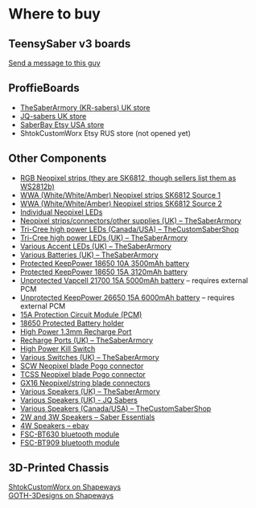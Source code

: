 # Where to buy

## TeensySaber v3 boards
[Send a message to this guy](https://www.facebook.com/boikonur)

## ProffieBoards
- [TheSaberArmory (KR-sabers) UK store](https://thesaberarmory.com/product/proffieboard-v1-5-open-source-sound-board-16gb-micro-sd/)
- [JQ-sabers UK store](https://www.jqsabers.com/product/proffie-sound-board/)
- [SaberBay Etsy USA store](https://www.etsy.com/listing/645599612/proffieboard-v15-open-source-sound-board?ref=shop_home_active_1&pro=1)
- ShtokCustomWorx Etsy RUS store (not opened yet)

## Other Components
- [RGB Neopixel strips (they are SK6812, though sellers list them as WS2812b)](https://ru.aliexpress.com/item/1m-4m-5m-WS2812B-Smart-led-pixel-strip-Black-White-PCB-30-60-144-leds-m/2036819167.html?tt=sns_none&aff_platform=default&cpt=1543261452335&sk=c7fwDOtU&aff_trace_key=c155c5d566d844fe886d25f5e2a6f311-1543261452335-02267-c7fwDOtU&terminal_id=503ec48a02b24715a34a61d51405f00d)
- [WWA (White/White/Amber) Neopixel strips SK6812 Source 1](https://www.aliexpress.com/item/4-Color-in-1-SMD-Addressable-SK6812-RGBW-led-strip-WWA-1m-5m-Waterproof-30-60/32680022438.html?tt=sns_none&aff_platform=default&cpt=1544096314495&sk=c9owosga&aff_trace_key=9f69ab32f03b406eb229a318482852ad-1544096314495-03092-c9owosga&terminal_id=503ec48a02b24715a34a61d51405f00d)
- [WWA (White/White/Amber) Neopixel strips SK6812 Source 2](https://www.aliexpress.com/item/1m-5m-SK6812-similar-ws2812b-RGBW-4-Color-in-1-30-60-144-leds-pixles-m/32669063986.html?tt=sns_none&aff_platform=default&cpt=1544096316993&sk=bUmgag9k&aff_trace_key=656b7e2ddd4d442dbb8c5746c8f05c06-1544096316993-08209-bUmgag9k&terminal_id=503ec48a02b24715a34a61d51405f00d)
- [Individual Neopixel LEDs](https://www.aliexpress.com/store/product/50x-WS2811-IC-Built-in-WS2812B-ws2812-2812-LED-chips-With-Heatsink-10mm-3mm-5050-SMD/1051119_1849928878.html?spm=2114.12010612.8148356.11.1c3e653a2buTs6)
- [Neopixel strips/connectors/other supplies (UK) – TheSaberArmory](https://thesaberarmory.com/product-category/components/neopixelsled-strips/)
- [Tri-Cree high power LEDs (Canada/USA) – TheCustomSaberShop](https://www.thecustomsabershop.com/Tri-Cree-XP-E2-C138.aspx)
- [Tri-Cree high power LEDs (UK) – TheSaberArmory](https://thesaberarmory.com/product/tri-cree-xpe-2-red-green-royal-blue-rgrb-lightsaber-led-with-lens/)
- [Various Accent LEDs (UK) – TheSaberArmory](https://thesaberarmory.com/product-category/components/leds/)
- [Various Batteries (UK) – TheSaberArmory](https://thesaberarmory.com/product-category/components/batteries/)
- [Protected KeepPower 18650 10A 3500mAh battery](https://www.illumn.com/18650-keeppower-3500mah-sanyo-ncr18650ga-protected-button-top.html)
- [Protected KeepPower 18650 15A 3120mAh battery](https://www.illumn.com/18650-keeppower-3120mah-sony-us18650vtc6-protected-high-discharge-button-top-p1831r-r-series.html)
- [Unprotected Vapcell 21700 15A 5000mAh battery](https://www.illumn.com/21700-vapcell-inr21700-5000mah-high-discharge-recessed-top.html) – requires external PCM 
- [Unprotected KeepPower 26650 15A 6000mAh battery](https://www.hkequipment.net/product-p/kpimr2660x2.htm) – requires external PCM 
- [15A Protection Circuit Module (PCM)](https://ru.aliexpress.com/item/WAVGAT-1S-15A-li-ion-BMS-PCM-battery-protection-board-pcm-for-18650-lithium-ion-li/32821938144.html?spm=2114.search0104.3.22.131f1c86LS2KXr&fbclid=IwAR20bFqRKGfPD9xKiOIcfZDx-YPOLtgIqhOELBHaahwtrgjGexTPWpPR6Hk&ws_ab_test=searchweb0_0%2Csearchweb201602_2_10152_10151_10065_10344_10068_5722815_10342_10343_10340_5722915_10341_10543_5722615_10696_10084_10083_10618_10307_10301_5722715_10059_100031_10103_10624_10623_10622_5722515_10621_10620%2Csearchweb201603_25%2CppcSwitch_7&algo_pvid=8826b042-20cf-42e8-9d3c-142562251c48&priceBeautifyAB=0&algo_expid=8826b042-20cf-42e8-9d3c-142562251c48-2)
- [18650 Protected Battery holder](https://www.digikey.com/products/en?keywords=Keystone%201042P)
- [High Power 1.3mm Recharge Port](https://eu.mouser.com/ProductDetail/CUI/PJ-075DH-SMT-TR?qs=%2fha2pyFaduiNoVlrpwlqJz3G8v2MHv2ykFK5ln49R5S1issbQUk2Bg%3d%3d)
- [Recharge Ports (UK) – TheSaberArmory](https://thesaberarmory.com/product-category/components/ports/)
- [High Power Kill Switch](https://www.digikey.com/products/en?keywords=611-TS01CQE%20)
- [Various Switches (UK) – TheSaberArmory](https://thesaberarmory.com/product-category/components/switches/page/2/)
- [SCW Neopixel blade Pogo connector](https://www.facebook.com/ShtokCustomWorx/)
- [TCSS Neopixel blade Pogo connector](https://www.thecustomsabershop.com/Pre-Soldered-NeoPixel-PCB-connector-and-11-pin-set-P1416.aspx)
- [GX16 Neopixel/string blade connectors](https://www.ebay.com/itm/GX16-Aviation-Plug-Male-Female-Wire-Panel-Metal-Connector-2-3-4-5-6-8-9-Pin-16mm/382191101904)
- [Various Speakers (UK) – TheSaberArmory](https://thesaberarmory.com/product-category/components/speakers/)
- [Various Speakers (UK) - JQ Sabers](https://www.jqsabers.com/product-category/parts/sound-controllers/sounds/page/2/)
- [Various Speakers (Canada/USA) – TheCustomSaberShop](https://www.thecustomsabershop.com/Speakers-C154.aspx)
- [2W and 3W Speakers – Saber Essentials](https://www.facebook.com/SelfPaidServant/)
- [4W Speakers – ebay](https://www.ebay.com/itm/2pcs-1-inch-4Ohm-4W-full-range-speaker-On-stage-Crystal-Bluetooth-For-HARMAN-JBL/162707444394)
- [FSC-BT630 bluetooth module](https://www.alibaba.com/product-detail/Small-size-Nordic-nRF-52832-with_60705985493.html?tracelog=null)
- [FSC-BT909 bluetooth module](https://www.alibaba.com/product-detail/Class-1-FCC-long-range-module_60701716479.html?tracelog=null)

## 3D-Printed Chassis
[ShtokCustomWorx on Shapeways](https://www.shapeways.com/shops/shtokyd?section=1.24%22+TCSS+MHS+compatible+chassis&s=0)  
[GOTH-3Designs on Shapeways](https://www.shapeways.com/shops/goth-customsabers?section=M10+-+Open+Source+Boards&s=0)